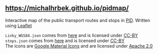 ## https://michalhrbek.github.io/pidmap/  
Interactive map of the public transport routes and stops in [PID](https://pid.cz/o-systemu/opendata/). Written using [Leaflet](https://leafletjs.com/)  

`Linky_WGS84.json` comes from [here](https://data.pid.cz/geodata/Linky_WGS84.json) and is licensed under [CC-BY](https://creativecommons.org/licenses/by/4.0/)  
`stops.json` comes from [here](https://data.pid.cz/stops/json/stops.json) and is licensed under [CC-BY](https://creativecommons.org/licenses/by/4.0/)  
The icons are [Google Material Icons](https://github.com/material-icons/material-icons) and are licensed under [Apache 2.0](https://www.apache.org/licenses/LICENSE-2.0.html)  